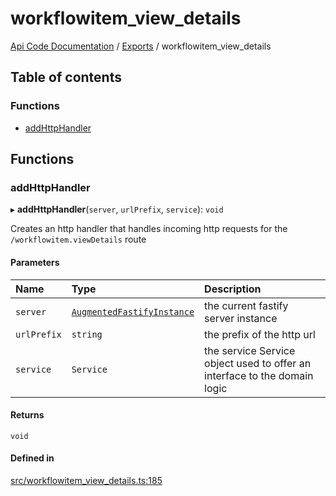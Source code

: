 # workflowitem\_view\_details
 
[Api Code Documentation](../README.md) / [Exports](../modules.md) / workflowitem\_view\_details

## Table of contents

### Functions

- [addHttpHandler](workflowitem_view_details.md#addhttphandler)

## Functions

### addHttpHandler

▸ **addHttpHandler**(`server`, `urlPrefix`, `service`): `void`

Creates an http handler that handles incoming http requests for the `/workflowitem.viewDetails` route

#### Parameters

| Name | Type | Description |
| :------ | :------ | :------ |
| `server` | [`AugmentedFastifyInstance`](../interfaces/types.AugmentedFastifyInstance.md) | the current fastify server instance |
| `urlPrefix` | `string` | the prefix of the http url |
| `service` | `Service` | the service Service object used to offer an interface to the domain logic |

#### Returns

`void`

#### Defined in

[src/workflowitem_view_details.ts:185](https://github.com/openkfw/TruBudget/blob/d07ad94/api/src/workflowitem_view_details.ts#L185)
